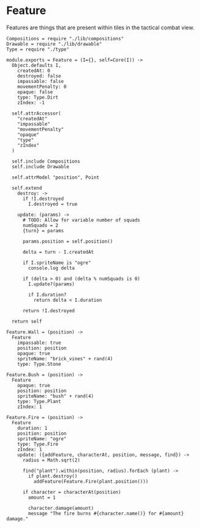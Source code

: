 Feature
=======

Features are things that are present within tiles in the tactical combat view.

    Compositions = require "./lib/compositions"
    Drawable = require "./lib/drawable"
    Type = require "./type"

    module.exports = Feature = (I={}, self=Core(I)) ->
      Object.defaults I,
        createdAt: 0
        destroyed: false
        impassable: false
        movementPenalty: 0
        opaque: false
        type: Type.Dirt
        zIndex: -1

      self.attrAccessor(
        "createdAt"
        "impassable"
        "movementPenalty"
        "opaque"
        "type"
        "zIndex"
      )

      self.include Compositions
      self.include Drawable

      self.attrModel "position", Point

      self.extend
        destroy: ->
          if !I.destroyed
            I.destroyed = true

        update: (params) ->
          # TODO: Allow for variable number of squads
          numSquads = 2
          {turn} = params

          params.position = self.position()

          delta = turn - I.createdAt

          if I.spriteName is "ogre"
            console.log delta

          if (delta > 0) and (delta % numSquads is 0)
            I.update?(params)

            if I.duration?
              return delta < I.duration

          return !I.destroyed

      return self

    Feature.Wall = (position) ->
      Feature
        impassable: true
        position: position
        opaque: true
        spriteName: "brick_vines" + rand(4)
        type: Type.Stone

    Feature.Bush = (position) ->
      Feature
        opaque: true
        position: position
        spriteName: "bush" + rand(4)
        type: Type.Plant
        zIndex: 1

    Feature.Fire = (position) ->
      Feature
        duration: 1
        position: position
        spriteName: "ogre"
        type: Type.Fire
        zIndex: 1
        update: ({addFeature, characterAt, position, message, find}) ->
          radius = Math.sqrt(2)

          find("plant").within(position, radius).forEach (plant) ->
            if plant.destroy()
              addFeature(Feature.Fire(plant.position()))

          if character = characterAt(position)
            amount = 1

            character.damage(amount)
            message "The fire burns #{character.name()} for #{amount} damage."
